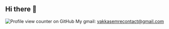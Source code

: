 ## Hi there 👋
![Profile view counter on GitHub](https://komarev.com/ghpvc/?username=vakkas1234)
My gmail: vakkasemrecontact@gmail.com
<!--11
**vakkas1234/vakkas1234** is a ✨ _special_ ✨ repository because its `README.md` (this file) appears on your GitHub profile.

Here are some ideas to get you started:

- 🔭 I’m currently working on ...
- 🌱 I’m currently learning ...
- 👯 I’m looking to collaborate on ...
- 🤔 I’m looking for help with ...
- 💬 Ask me about ...
- 📫 How to reach me: ...

- ⚡ Fun fact: ...
-->

